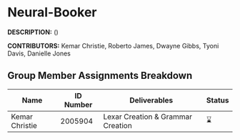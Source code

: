 # Neural-Booker

**DESCRIPTION:** 
()

**CONTRIBUTORS:** Kemar Christie, Roberto James, Dwayne Gibbs, Tyoni Davis, Danielle Jones

## Group Member Assignments Breakdown

| Name           | ID Number | Deliverables                                       | Status |
|----------------|-----------|----------------------------------------------------|--------|
| Kemar Christie | 2005904   | Lexar Creation & Grammar Creation                  | ⌛     |
